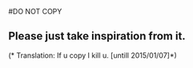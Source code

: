 #DO NOT COPY

## Please just take inspiration from it.

(* Translation: If u copy I kill u. [untill 2015/01/07]*)
